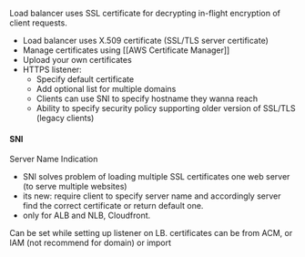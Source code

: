 Load balancer uses SSL certificate for decrypting in-flight encryption of client requests.
- Load balancer uses X.509 certificate (SSL/TLS server certificate)
- Manage certificates using [[AWS Certificate Manager]]
- Upload your own certificates
- HTTPS listener:
	- Specify default certificate 
	- Add optional list for multiple domains 
	- Clients can use SNI to specify hostname they wanna reach
	- Ability to specify security policy supporting older version of SSL/TLS (legacy clients)


#### SNI 
Server Name Indication 
- SNI solves problem of loading multiple SSL certificates one web server (to serve multiple websites)
- its new: require client to specify server name and accordingly server find the correct certificate or return default one. 
- only for ALB and NLB, Cloudfront.

Can be set while setting up listener on LB.
 certificates can be from ACM, or IAM (not recommend for domain) or import
